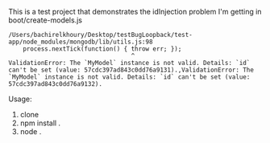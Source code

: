 This is a test project that demonstrates the idInjection problem I'm getting in boot/create-models.js

```
/Users/bachirelkhoury/Desktop/testBugLoopback/test-app/node_modules/mongodb/lib/utils.js:98
    process.nextTick(function() { throw err; });
                                  ^
ValidationError: The `MyModel` instance is not valid. Details: `id` can't be set (value: 57cdc397ad843c0dd76a9131).,ValidationError: The `MyModel` instance is not valid. Details: `id` can't be set (value: 57cdc397ad843c0dd76a9132).

```


Usage:

1. clone
1. npm install .
1. node .


